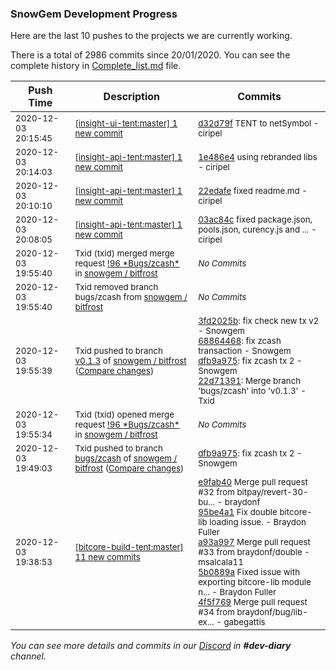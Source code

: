
### SnowGem Development Progress

Here are the last 10 pushes to the projects we are currently working.

There is a total of 2986 commits since 20/01/2020. You can see the complete history in
 [Complete_list.md](Complete_list.md) file.

| Push Time | Description | Commits |
| --- | --- | --- |
| <sub>2020-12-03 20:15:45</sub> | <sub>[[insight-ui-tent:master] 1 new commit](https://github.com/TENTOfficial/insight-ui-tent/commit/d32d79fecbdc931d290e822ddcea5ae634fccbf6)</sub> | <sub>[d32d79f](https://github.com/TENTOfficial/insight-ui-tent/commit/d32d79fecbdc931d290e822ddcea5ae634fccbf6) TENT to netSymbol - ciripel</sub> |
| <sub>2020-12-03 20:14:03</sub> | <sub>[[insight-api-tent:master] 1 new commit](https://github.com/TENTOfficial/insight-api-tent/commit/1e486e40d3518b8d419bdc0168827c90e9e5d572)</sub> | <sub>[1e486e4](https://github.com/TENTOfficial/insight-api-tent/commit/1e486e40d3518b8d419bdc0168827c90e9e5d572) using rebranded libs - ciripel</sub> |
| <sub>2020-12-03 20:10:10</sub> | <sub>[[insight-api-tent:master] 1 new commit](https://github.com/TENTOfficial/insight-api-tent/commit/22edafea97025a261d894525fbf5f2131f675256)</sub> | <sub>[22edafe](https://github.com/TENTOfficial/insight-api-tent/commit/22edafea97025a261d894525fbf5f2131f675256) fixed readme.md - ciripel</sub> |
| <sub>2020-12-03 20:08:05</sub> | <sub>[[insight-api-tent:master] 1 new commit](https://github.com/TENTOfficial/insight-api-tent/commit/03ac84c8a447c0708050049704529c31cc917fb9)</sub> | <sub>[03ac84c](https://github.com/TENTOfficial/insight-api-tent/commit/03ac84c8a447c0708050049704529c31cc917fb9) fixed package.json, pools.json, curency.js and ... - ciripel</sub> |
| <sub>2020-12-03 19:55:40</sub> | <sub>Txid (txid) merged merge request [\!96 \*Bugs/zcash\*](https://gitlab.com/snowgem/bitfrost/-/merge_requests/96) in [snowgem / bitfrost](https://gitlab.com/snowgem/bitfrost)</sub> | <sub>_No Commits_</sub> |
| <sub>2020-12-03 19:55:40</sub> | <sub>Txid removed branch bugs/zcash from [snowgem / bitfrost](https://gitlab.com/snowgem/bitfrost)</sub> | <sub>_No Commits_</sub> |
| <sub>2020-12-03 19:55:39</sub> | <sub>Txid pushed to branch [v0\.1\.3](https://gitlab.com/snowgem/bitfrost/commits/v0.1.3) of [snowgem / bitfrost](https://gitlab.com/snowgem/bitfrost) ([Compare changes](https://gitlab.com/snowgem/bitfrost/compare/9f3569ad88903e8068339403b56b9dbafd49704b...22d7139108ccb60382fe3dabb03d4bdf58772e29))</sub> | <sub>[3fd2025b](https://gitlab.com/snowgem/bitfrost/-/commit/3fd2025b69a6f2123829ed05797a79331b071b71): fix check new tx v2 - Snowgem<br>[68864468](https://gitlab.com/snowgem/bitfrost/-/commit/68864468996517ac1d34dd03931d08c244dcea30): fix zcash transaction - Snowgem<br>[dfb9a975](https://gitlab.com/snowgem/bitfrost/-/commit/dfb9a975b392312ced39ca997b6d9d1e217a5329): fix zcash tx 2 - Snowgem<br>[22d71391](https://gitlab.com/snowgem/bitfrost/-/commit/22d7139108ccb60382fe3dabb03d4bdf58772e29): Merge branch 'bugs/zcash' into 'v0.1.3' - Txid</sub> |
| <sub>2020-12-03 19:55:34</sub> | <sub>Txid (txid) opened merge request [\!96 \*Bugs/zcash\*](https://gitlab.com/snowgem/bitfrost/-/merge_requests/96) in [snowgem / bitfrost](https://gitlab.com/snowgem/bitfrost)</sub> | <sub>_No Commits_</sub> |
| <sub>2020-12-03 19:49:03</sub> | <sub>Txid pushed to branch [bugs/zcash](https://gitlab.com/snowgem/bitfrost/commits/bugs/zcash) of [snowgem / bitfrost](https://gitlab.com/snowgem/bitfrost) ([Compare changes](https://gitlab.com/snowgem/bitfrost/compare/68864468996517ac1d34dd03931d08c244dcea30...dfb9a975b392312ced39ca997b6d9d1e217a5329))</sub> | <sub>[dfb9a975](https://gitlab.com/snowgem/bitfrost/-/commit/dfb9a975b392312ced39ca997b6d9d1e217a5329): fix zcash tx 2 - Snowgem</sub> |
| <sub>2020-12-03 19:38:53</sub> | <sub>[[bitcore-build-tent:master] 11 new commits](https://github.com/TENTOfficial/bitcore-build-tent/compare/e9fab401d5c5^...268485b0bee3)</sub> | <sub>[e9fab40](https://github.com/TENTOfficial/bitcore-build-tent/commit/e9fab401d5c5f4c0fc48592037a1a1178131b79b) Merge pull request #32 from bitpay/revert-30-bu... - braydonf<br>[95be4a1](https://github.com/TENTOfficial/bitcore-build-tent/commit/95be4a121326a25b92086d78765dc1c41d143b08) Fix double bitcore-lib loading issue. - Braydon Fuller<br>[a93a997](https://github.com/TENTOfficial/bitcore-build-tent/commit/a93a9970e3a0b3f948309730d4e4af5100dddf5a) Merge pull request #33 from braydonf/double - msalcala11<br>[5b0889a](https://github.com/TENTOfficial/bitcore-build-tent/commit/5b0889a043d65c989fad8f2f4657b72a0c4024fb) Fixed issue with exporting bitcore-lib module n... - Braydon Fuller<br>[4f5f769](https://github.com/TENTOfficial/bitcore-build-tent/commit/4f5f76918f07d81d673a16e9d381aa842a874d24) Merge pull request #34 from braydonf/bug/lib-ex... - gabegattis</sub> |

_You can see more details and commits in our [Discord](https://discord.gg/zumGnbg) in **#dev-diary** channel._

